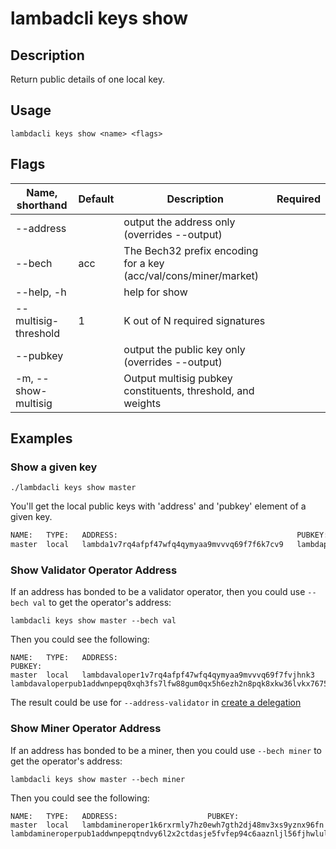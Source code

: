 # lambadcli keys show

## Description

Return public details of one local key.

## Usage

```
lambdacli keys show <name> <flags>
```

## Flags

| Name, shorthand      | Default           | Description                                                    | Required |
| -------------------- | ----------------- | -------------------------------------------------------------- | -------- |
| --address            |                   | output the address only (overrides --output)                   |          |
| --bech               | acc               | The Bech32 prefix encoding for a key (acc/val/cons/miner/market)   |          |
| --help, -h           |                   | help for show                                                  |          |
| --multisig-threshold | 1                 | K out of N required signatures                          |          |
| --pubkey             |                   | output the public key only (overrides --output)                |          |
| -m, --show-multisig  |                   | Output multisig pubkey constituents, threshold, and weights                |          |

## Examples

### Show a given key

```shell
./lambdacli keys show master
```

You'll get the local public keys with 'address' and 'pubkey' element of a given key.

```txt
NAME:   TYPE:   ADDRESS:                                        PUBKEY:
master  local   lambda1v7rq4afpf47wfq4qymyaa9mvvvq69f7f6k7cv9   lambdapub1addwnpepq0xqh3fs7lfw88gum0qx5h6ezh2n8pqk8xkw36lvkx7675dyztwdww453lm
```

### Show Validator Operator Address

If an address has bonded to be a validator operator, then you could use `--bech val` to get the operator's address:

```
lambdacli keys show master --bech val
```

Then you could see the following:
```
NAME:   TYPE:   ADDRESS:                                        PUBKEY:
master  local   lambdavaloper1v7rq4afpf47wfq4qymyaa9mvvvq69f7fvjhnk3    lambdavaloperpub1addwnpepq0xqh3fs7lfw88gum0qx5h6ezh2n8pqk8xkw36lvkx7675dyztwdwz0xms6
```

The result could be use for `--address-validator` in [create a delegation](../tx/staking/delegate.md)

### Show Miner Operator Address

If an address has bonded to be a miner, then you could use `--bech miner` to get the operator's address:

```
lambdacli keys show master --bech miner
```

Then you could see the following:
```
NAME:	TYPE:	ADDRESS:					PUBKEY:
master	local	lambdamineroper1k6rxrmly7hz0ewh7gth2dj48mv3xs9yznx96fn	lambdamineroperpub1addwnpepqtndvy6l2x2ctdasje5fvfep94c6aaznljl56fjhwluleap2v8ygu09zjvl

```